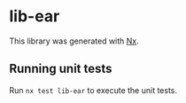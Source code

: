 # lib-ear

This library was generated with [Nx](https://nx.dev).

## Running unit tests

Run `nx test lib-ear` to execute the unit tests.

